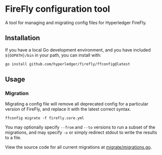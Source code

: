 # FireFly configuration tool

A tool for managing and migrating config files for Hyperledger FireFly.

## Installation

If you have a local Go development environment, and you have included `${GOPATH}/bin` in your path, you can install with:

```sh
go install github.com/hyperledger/firefly/ffconfig@latest
```

## Usage

### Migration

Migrating a config file will remove all deprecated config for a particular version of FireFly, and replace it with
the latest correct syntax.

```
ffconfig migrate -f firefly.core.yml
```

You may optionally specify `--from` and `--to` versions to run a subset of the migrations, and may specify `-o` or
simply redirect stdout to write the results to a file.

View the source code for all current migrations at [migrate/migrations.go](migrate/migrations.go).

